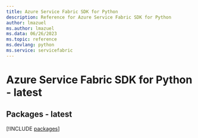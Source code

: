 ```yaml
---
title: Azure Service Fabric SDK for Python
description: Reference for Azure Service Fabric SDK for Python
author: lmazuel
ms.author: lmazuel
ms.data: 06/26/2023
ms.topic: reference
ms.devlang: python
ms.service: servicefabric
---
```

# Azure Service Fabric SDK for Python - latest
## Packages - latest
[!INCLUDE [packages](service-fabric-index.md)]